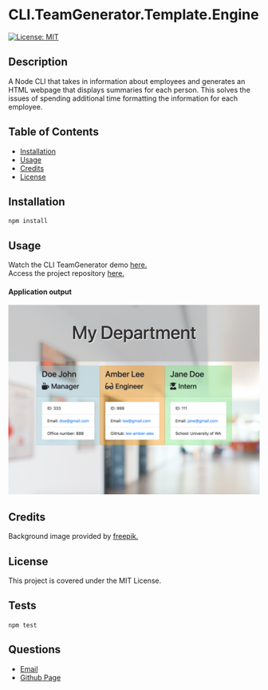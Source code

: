 
# CLI.TeamGenerator.Template.Engine

[![License: MIT](https://img.shields.io/badge/License-MIT-yellow.svg)](https://opensource.org/licenses/MIT)
      
     
## Description

A Node CLI that takes in information about employees and generates an HTML webpage that displays summaries for each person.  This solves the issues of spending additional time formatting the information for each employee.

## Table of Contents
 
* [Installation](#installation)
* [Usage](#usage)  
* [Credits](#credits)
* [License](#license)
 
## Installation
```
npm install
``` 

## Usage

Watch the CLI TeamGenerator demo [here.](https://vimeo.com/477902553/43a74d6bde)  
Access the project repository [here.](https://github.com/lee-amber-alex/CLI.TeamGenerator.Template.Engine)   

#### Application output
![Result.](screenshots/teamhtml.png)

## Credits
Background image provided by [freepik.](https://www.freepik.com/)

## License
This project is covered under the MIT License.
 
## Tests
```
npm test
``` 

## Questions
- [Email](lee.amber.alex@gmail.com)
- [Github Page](https://github.com/lee-amber-alex)
 
